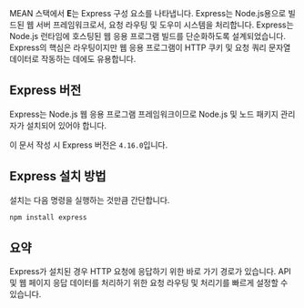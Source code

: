 MEAN 스택에서 **E**는 Express 구성 요소를 나타냅니다. Express는 Node.js용으로 빌드된 웹 서버 프레임워크로서, 요청 라우팅 및 도우미 시스템을 처리합니다. Express는 Node.js 런타임에 호스팅된 웹 응용 프로그램 빌드를 단순화하도록 설계되었습니다. Express의 핵심은 라우팅이지만 웹 응용 프로그램이 HTTP 쿠키 및 요청 쿼리 문자열 데이터로 작동하는 데에도 유용합니다.

## <a name="express-version"></a>Express 버전

Express는 Node.js 웹 응용 프로그램 프레임워크이므로 Node.js 및 노드 패키지 관리자가 설치되어 있어야 합니다.

이 문서 작성 시 Express 버전은 `4.16.0`입니다.

## <a name="how-to-install-express"></a>Express 설치 방법

설치는 다음 명령을 실행하는 것만큼 간단합니다.

   ```bash
   npm install express
   ```

## <a name="summary"></a>요약

Express가 설치된 경우 HTTP 요청에 응답하기 위한 바로 가기 경로가 있습니다. API 및 웹 페이지 응답 데이터를 처리하기 위한 요청 라우팅 및 처리기를 빠르게 설정할 수 있습니다.